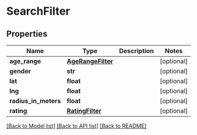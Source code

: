 # SearchFilter

## Properties
Name | Type | Description | Notes
------------ | ------------- | ------------- | -------------
**age_range** | [**AgeRangeFilter**](AgeRangeFilter.md) |  | [optional] 
**gender** | **str** |  | [optional] 
**lat** | **float** |  | [optional] 
**lng** | **float** |  | [optional] 
**radius_in_meters** | **float** |  | [optional] 
**rating** | [**RatingFilter**](RatingFilter.md) |  | [optional] 

[[Back to Model list]](../README.md#documentation-for-models) [[Back to API list]](../README.md#documentation-for-api-endpoints) [[Back to README]](../README.md)

